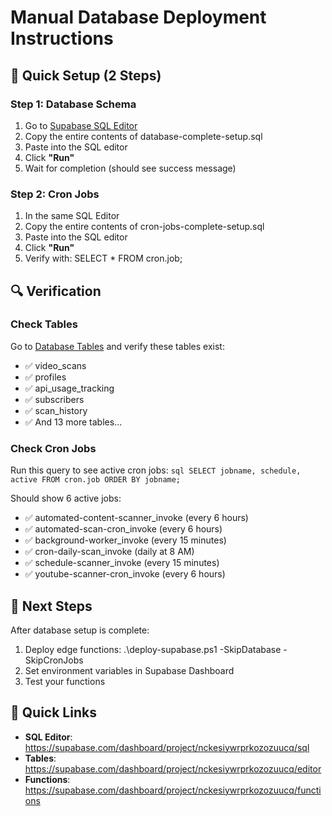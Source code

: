 # Manual Database Deployment Instructions

## 🎯 Quick Setup (2 Steps)

### Step 1: Database Schema
1. Go to [Supabase SQL Editor](https://supabase.com/dashboard/project/nckesiywrprkozozuucq/sql)
2. Copy the entire contents of database-complete-setup.sql
3. Paste into the SQL editor
4. Click **"Run"**
5. Wait for completion (should see success message)

### Step 2: Cron Jobs
1. In the same SQL Editor
2. Copy the entire contents of cron-jobs-complete-setup.sql
3. Paste into the SQL editor
4. Click **"Run"**
5. Verify with: SELECT * FROM cron.job;

## 🔍 Verification

### Check Tables
Go to [Database Tables](https://supabase.com/dashboard/project/nckesiywrprkozozuucq/editor) and verify these tables exist:
- ✅ video_scans
- ✅ profiles  
- ✅ api_usage_tracking
- ✅ subscribers
- ✅ scan_history
- ✅ And 13 more tables...

### Check Cron Jobs
Run this query to see active cron jobs:
`sql
SELECT jobname, schedule, active FROM cron.job ORDER BY jobname;
`

Should show 6 active jobs:
- ✅ automated-content-scanner_invoke (every 6 hours)
- ✅ automated-scan-cron_invoke (every 6 hours)  
- ✅ background-worker_invoke (every 15 minutes)
- ✅ cron-daily-scan_invoke (daily at 8 AM)
- ✅ schedule-scanner_invoke (every 15 minutes)
- ✅ youtube-scanner-cron_invoke (every 6 hours)

## 🚀 Next Steps

After database setup is complete:
1. Deploy edge functions: .\deploy-supabase.ps1 -SkipDatabase -SkipCronJobs
2. Set environment variables in Supabase Dashboard
3. Test your functions

## 🔗 Quick Links
- **SQL Editor**: https://supabase.com/dashboard/project/nckesiywrprkozozuucq/sql
- **Tables**: https://supabase.com/dashboard/project/nckesiywrprkozozuucq/editor
- **Functions**: https://supabase.com/dashboard/project/nckesiywrprkozozuucq/functions

